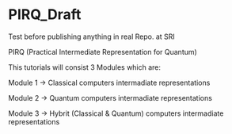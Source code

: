# PIRQ_Draft

Test before publishing anything in real Repo. at SRI

PIRQ (Practical Intermediate Representation for Quantum)

This tutorials will consist 3 Modules which are:

Module 1 -> Classical computers intermadiate representations

Module 2 -> Quantum computers intermadiate representations

Module 3 -> Hybrit (Classical & Quantum) computers intermadiate representations
